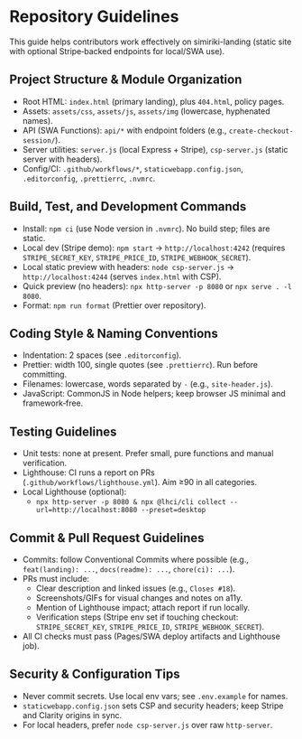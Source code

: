# Repository Guidelines

This guide helps contributors work effectively on simiriki-landing (static site with optional Stripe‑backed endpoints for local/SWA use).

## Project Structure & Module Organization
- Root HTML: `index.html` (primary landing), plus `404.html`, policy pages.
- Assets: `assets/css`, `assets/js`, `assets/img` (lowercase, hyphenated names).
- API (SWA Functions): `api/*` with endpoint folders (e.g., `create-checkout-session/`).
- Server utilities: `server.js` (local Express + Stripe), `csp-server.js` (static server with headers).
- Config/CI: `.github/workflows/*`, `staticwebapp.config.json`, `.editorconfig`, `.prettierrc`, `.nvmrc`.

## Build, Test, and Development Commands
- Install: `npm ci` (use Node version in `.nvmrc`). No build step; files are static.
- Local dev (Stripe demo): `npm start` → `http://localhost:4242` (requires `STRIPE_SECRET_KEY`, `STRIPE_PRICE_ID`, `STRIPE_WEBHOOK_SECRET`).
- Local static preview with headers: `node csp-server.js` → `http://localhost:4244` (serves `index.html` with CSP).
- Quick preview (no headers): `npx http-server -p 8080` or `npx serve . -l 8080`.
- Format: `npm run format` (Prettier over repository).

## Coding Style & Naming Conventions
- Indentation: 2 spaces (see `.editorconfig`).
- Prettier: width 100, single quotes (see `.prettierrc`). Run before committing.
- Filenames: lowercase, words separated by `-` (e.g., `site-header.js`).
- JavaScript: CommonJS in Node helpers; keep browser JS minimal and framework‑free.

## Testing Guidelines
- Unit tests: none at present. Prefer small, pure functions and manual verification.
- Lighthouse: CI runs a report on PRs (`.github/workflows/lighthouse.yml`). Aim ≥90 in all categories.
- Local Lighthouse (optional):
  - `npx http-server -p 8080 & npx @lhci/cli collect --url=http://localhost:8080 --preset=desktop`

## Commit & Pull Request Guidelines
- Commits: follow Conventional Commits where possible (e.g., `feat(landing): ...`, `docs(readme): ...`, `chore(ci): ...`).
- PRs must include:
  - Clear description and linked issues (e.g., `Closes #18`).
  - Screenshots/GIFs for visual changes and notes on a11y.
  - Mention of Lighthouse impact; attach report if run locally.
  - Verification steps (Stripe env set if touching checkout: `STRIPE_SECRET_KEY`, `STRIPE_PRICE_ID`, `STRIPE_WEBHOOK_SECRET`).
- All CI checks must pass (Pages/SWA deploy artifacts and Lighthouse job).

## Security & Configuration Tips
- Never commit secrets. Use local env vars; see `.env.example` for names.
- `staticwebapp.config.json` sets CSP and security headers; keep Stripe and Clarity origins in sync.
- For local headers, prefer `node csp-server.js` over raw `http-server`.
